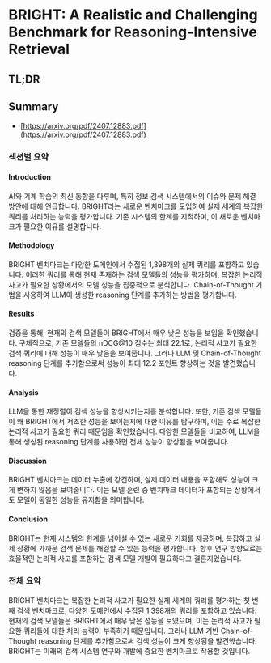 # BRIGHT: A Realistic and Challenging Benchmark for Reasoning-Intensive Retrieval
## TL;DR
## Summary
- [https://arxiv.org/pdf/2407.12883.pdf](https://arxiv.org/pdf/2407.12883.pdf)

### 섹션별 요약

#### Introduction
AI와 기계 학습의 최신 동향을 다루며, 특히 정보 검색 시스템에서의 이슈와 문제 해결 방안에 대해 언급합니다. BRIGHT라는 새로운 벤치마크를 도입하여 실제 세계의 복잡한 쿼리를 처리하는 능력을 평가합니다. 기존 시스템의 한계를 지적하며, 이 새로운 벤치마크가 필요한 이유를 설명합니다.

#### Methodology
BRIGHT 벤치마크는 다양한 도메인에서 수집된 1,398개의 실제 쿼리를 포함하고 있습니다. 이러한 쿼리를 통해 현재 존재하는 검색 모델들의 성능을 평가하며, 복잡한 논리적 사고가 필요한 상황에서의 모델 성능을 집중적으로 분석합니다. Chain-of-Thought 기법을 사용하여 LLM이 생성한 reasoning 단계를 추가하는 방법을 평가합니다.

#### Results
검증을 통해, 현재의 검색 모델들이 BRIGHT에서 매우 낮은 성능을 보임을 확인했습니다. 구체적으로, 기존 모델들의 nDCG@10 점수는 최대 22.1로, 논리적 사고가 필요한 검색 쿼리에 대해 성능이 매우 낮음을 보여줍니다. 그러나 LLM 및 Chain-of-Thought reasoning 단계를 추가함으로써 성능이 최대 12.2 포인트 향상하는 것을 발견했습니다.

#### Analysis
LLM을 통한 재정렬이 검색 성능을 향상시키는지를 분석합니다. 또한, 기존 검색 모델들이 왜 BRIGHT에서 저조한 성능을 보이는지에 대한 이유를 탐구하며, 이는 주로 복잡한 논리적 사고가 필요한 쿼리 때문임을 확인했습니다. 다양한 모델들을 비교하여, LLM을 통해 생성된 reasoning 단계를 사용하면 전체 성능이 향상됨을 보여줍니다.

#### Discussion
BRIGHT 벤치마크는 데이터 누출에 강건하며, 실제 데이터 내용을 포함해도 성능이 크게 변하지 않음을 보여줍니다. 이는 모델 훈련 중 벤치마크 데이터가 포함되는 상황에서도 모델이 동일한 성능을 유지함을 의미합니다.

#### Conclusion
BRIGHT는 현재 시스템의 한계를 넘어설 수 있는 새로운 기회를 제공하며, 복잡하고 실제 상황에 가까운 검색 문제를 해결할 수 있는 능력을 평가합니다. 향후 연구 방향으로는 효율적인 논리적 사고를 포함하는 검색 모델 개발이 필요하다고 결론지었습니다.

### 전체 요약

BRIGHT 벤치마크는 복잡한 논리적 사고가 필요한 실제 세계의 쿼리를 평가하는 첫 번째 검색 벤치마크로, 다양한 도메인에서 수집된 1,398개의 쿼리를 포함하고 있습니다. 현재의 검색 모델들은 BRIGHT에서 매우 낮은 성능을 보였으며, 이는 논리적 사고가 필요한 쿼리들에 대한 처리 능력이 부족하기 때문입니다. 그러나 LLM 기반 Chain-of-Thought reasoning 단계를 추가함으로써 검색 성능이 크게 향상됨을 발견했습니다. BRIGHT는 미래의 검색 시스템 연구와 개발에 중요한 벤치마크로 작용할 것입니다.